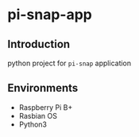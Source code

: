 # pi-snap-app

## Introduction

python project for `pi-snap` application

## Environments

- Raspberry Pi B+
- Rasbian OS
- Python3
